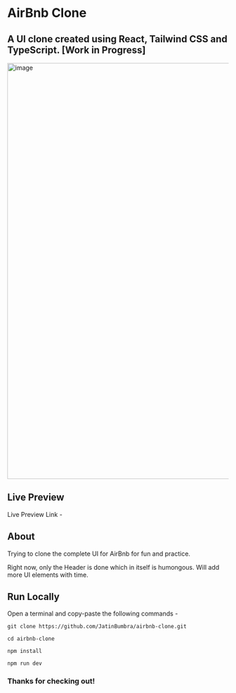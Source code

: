 # AirBnb Clone

## A UI clone created using React, Tailwind CSS and TypeScript. [Work in Progress]

<img width="945" alt="image" src="https://user-images.githubusercontent.com/56374584/194712465-7d74fd75-6b80-4a7a-9e5b-5307101232cc.png">

## Live Preview
Live Preview Link - 


## About
Trying to clone the complete UI for AirBnb for fun and practice. 

Right now, only the Header is done which in itself is humongous. Will add more UI elements with time.


## Run Locally
Open a terminal and copy-paste the following commands -
```
git clone https://github.com/JatinBumbra/airbnb-clone.git
```
```
cd airbnb-clone
```
```
npm install
```
```
npm run dev
```

### Thanks for checking out!
